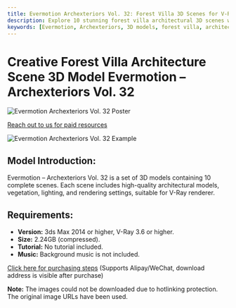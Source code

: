 ```yaml
---
title: Evermotion Archexteriors Vol. 32: Forest Villa 3D Scenes for V-Ray
description: Explore 10 stunning forest villa architectural 3D scenes with Evermotion Archexteriors Vol. 32. High-quality models, vegetation, lighting, and V-Ray render settings included. Compatible with 3ds Max 2014+ and V-Ray 3.6+.
keywords: [Evermotion, Archexteriors, 3D models, forest villa, architectural visualization, V-Ray, 3ds Max, exterior rendering, 3D scene]
---
```


# Creative Forest Villa Architecture Scene 3D Model Evermotion – Archexteriors Vol. 32

![Evermotion Archexteriors Vol. 32 Poster](https://www.gfxcamp.com/wp-content/uploads/2022/08/0001-3.jpg)

[Reach out to us for paid resources](https://wa.me/8613237610083)

![Evermotion Archexteriors Vol. 32 Example](https://www.gfxcamp.com/wp-content/uploads/2022/08/0002-3.jpg)

## Model Introduction:

Evermotion – Archexteriors Vol. 32 is a set of 3D models containing 10 complete scenes. Each scene includes high-quality architectural models, vegetation, lighting, and rendering settings, suitable for V-Ray renderer.

## Requirements:

*   **Version:** 3ds Max 2014 or higher, V-Ray 3.6 or higher.
*   **Size:** 2.24GB (compressed).
*   **Tutorial:** No tutorial included.
*   **Music:** Background music is not included.

[Click here for purchasing steps](https://www.gfxcamp.com/buy-help)
(Supports Alipay/WeChat, download address is visible after purchase)

**Note:** The images could not be downloaded due to hotlinking protection. The original image URLs have been used.

